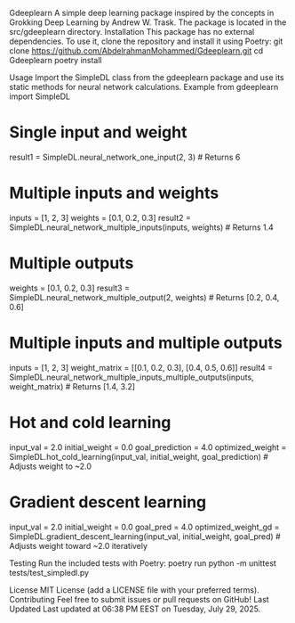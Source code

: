 Gdeeplearn
A simple deep learning package inspired by the concepts in Grokking Deep Learning by Andrew W. Trask. The package is located in the src/gdeeplearn directory.
Installation
This package has no external dependencies. To use it, clone the repository and install it using Poetry:
git clone https://github.com/AbdelrahmanMohammed/Gdeeplearn.git
cd Gdeeplearn
poetry install

Usage
Import the SimpleDL class from the gdeeplearn package and use its static methods for neural network calculations.
Example
from gdeeplearn import SimpleDL

# Single input and weight
result1 = SimpleDL.neural_network_one_input(2, 3)  # Returns 6

# Multiple inputs and weights
inputs = [1, 2, 3]
weights = [0.1, 0.2, 0.3]
result2 = SimpleDL.neural_network_multiple_inputs(inputs, weights)  # Returns 1.4

# Multiple outputs
weights = [0.1, 0.2, 0.3]
result3 = SimpleDL.neural_network_multiple_output(2, weights)  # Returns [0.2, 0.4, 0.6]

# Multiple inputs and multiple outputs
inputs = [1, 2, 3]
weight_matrix = [[0.1, 0.2, 0.3], [0.4, 0.5, 0.6]]
result4 = SimpleDL.neural_network_multiple_inputs_multiple_outputs(inputs, weight_matrix)  # Returns [1.4, 3.2]

# Hot and cold learning
input_val = 2.0
initial_weight = 0.0
goal_prediction = 4.0
optimized_weight = SimpleDL.hot_cold_learning(input_val, initial_weight, goal_prediction)  # Adjusts weight to ~2.0

# Gradient descent learning
input_val = 2.0
initial_weight = 0.0
goal_pred = 4.0
optimized_weight_gd = SimpleDL.gradient_descent_learning(input_val, initial_weight, goal_pred)  # Adjusts weight toward ~2.0 iteratively

Testing
Run the included tests with Poetry:
poetry run python -m unittest tests/test_simpledl.py

License
MIT License (add a LICENSE file with your preferred terms).
Contributing
Feel free to submit issues or pull requests on GitHub!
Last Updated
Last updated at 06:38 PM EEST on Tuesday, July 29, 2025.
